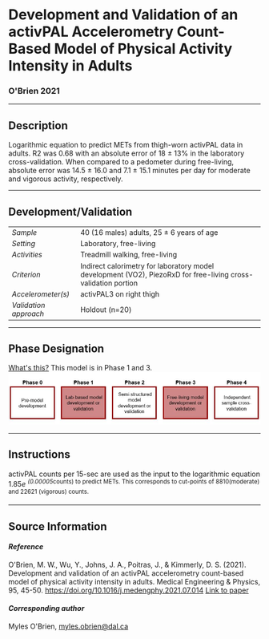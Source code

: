 # Development and Validation of an activPAL Accelerometry Count-Based Model of Physical Activity Intensity in Adults
### O'Brien 2021
---

## Description
Logarithmic equation to predict METs from thigh-worn activPAL data in adults. R2 was 0.68 with an absolute error of 18 ± 13% in the laboratory cross-validation. When compared to a pedometer during free-living, absolute error was 14.5 ± 16.0 and 7.1 ± 15.1 minutes per day for moderate and vigorous activity, respectively.



---

## Development/Validation

|  |  |
| ------------- | ------------- |
| *Sample*  |40 (16 males) adults, 25 ± 6 years of age |
| *Setting*  |Laboratory, free-living |
| *Activities*  |Treadmill walking, free-living   |
| *Criterion* |Indirect calorimetry for laboratory model development (VO2), PiezoRxD for free-living cross-validation portion   |
| *Accelerometer(s)* |activPAL3 on right thigh   |
| *Validation approach* |Holdout (n=20)   |



---
## Phase Designation
[What's this?](https://github.com/clevengerkimberly/AccelerometerRepository/blob/a76916ebe2a6002b20cdc6ef39c889d62ce9d6ae/phase%20_images/phase.md)
This model is in Phase 1 and 3.
![image](https://github.com/clevengerkimberly/AccelerometerRepository/blob/main/phase%20_images/Phase1and3.JPG)

---
## Instructions
activPAL counts per 15-sec are used as the input to the logarithmic equation 1.85*e <sup>(0.00005*<sup>counts) to predict METs. This corresponds to cut-points of 8810(moderate) and 22621 (vigorous) counts.


---
## Source Information
#### *Reference*
O'Brien, M. W., Wu, Y., Johns, J. A., Poitras, J., & Kimmerly, D. S. (2021). Development and validation of an activPAL accelerometry count-based model of physical activity intensity in adults. Medical Engineering & Physics, 95, 45-50. https://doi.org/10.1016/j.medengphy.2021.07.014 [Link to paper](https://github.com/clevengerkimberly/AccelerometerRepository/blob/main/OBrien2021/obrien.pdf)


#### *Corresponding author*
Myles O'Brien, myles.obrien@dal.ca 
